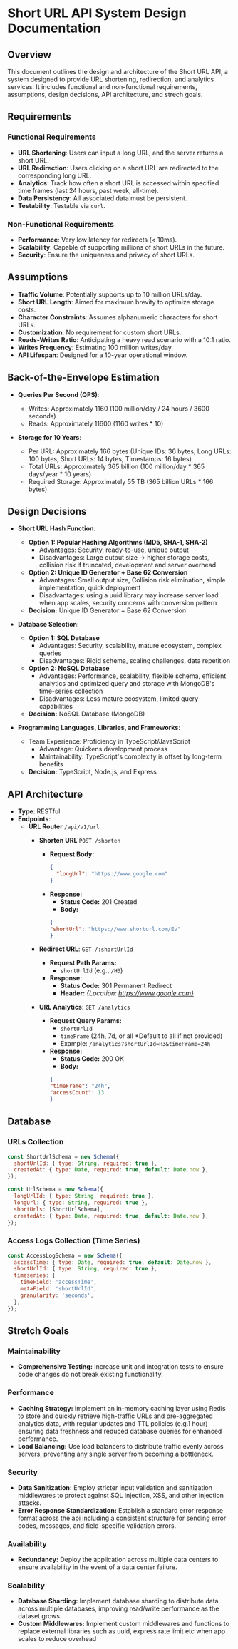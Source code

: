 # Short URL API System Design Documentation

## Overview

This document outlines the design and architecture of the Short URL API, a system designed to provide URL shortening, redirection, and analytics services. It includes functional and non-functional requirements, assumptions, design decisions, API architecture, and strech goals.

## Requirements

### Functional Requirements

- **URL Shortening**: Users can input a long URL, and the server returns a short URL.
- **URL Redirection**: Users clicking on a short URL are redirected to the corresponding long URL.
- **Analytics**: Track how often a short URL is accessed within specified time frames (last 24 hours, past week, all-time).
- **Data Persistency**: All associated data must be persistent.
- **Testability**: Testable via `curl`.

### Non-Functional Requirements

- **Performance**: Very low latency for redirects (< 10ms).
- **Scalability**: Capable of supporting millions of short URLs in the future.
- **Security**: Ensure the uniqueness and privacy of short URLs.

## Assumptions

- **Traffic Volume**: Potentially supports up to 10 million URLs/day.
- **Short URL Length**: Aimed for maximum brevity to optimize storage costs.
- **Character Constraints**: Assumes alphanumeric characters for short URLs.
- **Customization**: No requirement for custom short URLs.
- **Reads-Writes Ratio**: Anticipating a heavy read scenario with a 10:1 ratio.
- **Writes Frequency**: Estimating 100 million writes/day.
- **API Lifespan**: Designed for a 10-year operational window.

## Back-of-the-Envelope Estimation

- **Queries Per Second (QPS)**:
  - Writes: Approximately 1160 (100 million/day / 24 hours / 3600 seconds)
  - Reads: Approximately 11600 (1160 writes * 10)

- **Storage for 10 Years**:
  - Per URL: Approximately 166 bytes (Unique IDs: 36 bytes, Long URLs: 100 bytes, Short URLs: 14 bytes, Timestamps: 16 bytes)
  - Total URLs: Approximately 365 billion (100 million/day * 365 days/year * 10 years)
  - Required Storage: Approximately 55 TB (365 billion URLs * 166 bytes)

## Design Decisions

- **Short URL Hash Function**:
  - **Option 1: Popular Hashing Algorithms (MD5, SHA-1, SHA-2)**
    - Advantages: Security, ready-to-use, unique output
    - Disadvantages: Large output size -> higher storage costs, collision risk if truncated, development and server overhead
  - **Option 2: Unique ID Generator + Base 62 Conversion**
    - Advantages: Small output size, Collision risk elimination, simple implementation, quick deployment
    - Disadvantages: using a uuid library may increase server load when app scales, security concerns with conversion pattern
  - **Decision:** Unique ID Generator + Base 62 Conversion

- **Database Selection**:
  - **Option 1: SQL Database**
    - Advantages: Security, scalability, mature ecosystem, complex queries
    - Disadvantages: Rigid schema, scaling challenges, data repetition
  - **Option 2: NoSQL Database**
    - Advantages: Performance, scalability, flexible schema, efficient analytics and optimized query and storage with MongoDB's time-series collection
    - Disadvantages: Less mature ecosystem, limited query capabilities
  - **Decision:** NoSQL Database (MongoDB)

- **Programming Languages, Libraries, and Frameworks**:
  - Team Experience: Proficiency in TypeScript/JavaScript
    - Advantage: Quickens development process
    - Maintainability: TypeScript's complexity is offset by long-term benefits
  - **Decision:** TypeScript, Node.js, and Express

## API Architecture

- **Type**: RESTful
- **Endpoints**:
  - **URL Router** `/api/v1/url`
    - **Shorten URL** `POST /shorten`
      - **Request Body:**
        ```json
        {
          "longUrl": "https://www.google.com"
        }
      - **Response:**
          - **Status Code:** 201 Created
          - **Body:**
          ```json
        {
          "shortUrl": "https://www.shorturl.com/Ev"
        }
    - **Redirect URL**: `GET /:shortUrlId`
      - **Request Path Params:**
          - `shortUrlId` (e.g., `/H3`)
      - **Response:**
          - **Status Code:** 301 Permanent Redirect
          - **Header:** *{Location: https://www.google.com}*

    - **URL Analytics**: `GET /analytics`
      - **Request Query Params:**
          - `shortUrlId`
          - `timeFrame` (24h, 7d, or all *Default to all if not provided)
          - Example: `/analytics?shortUrlId=H3&timeFrame=24h`
      - **Response:**
          - **Status Code:** 200 OK
          - **Body:**
          ```json
        {
          "timeFrame": "24h",
          "accessCount": 13
        }

## Database

### URLs Collection
```javascript
const ShortUrlSchema = new Schema({
  shortUrlId: { type: String, required: true },
  createdAt: { type: Date, required: true, default: Date.now },
});

const UrlSchema = new Schema({
  longUrlId: { type: String, required: true },
  longUrl: { type: String, required: true },
  shortUrls: [ShortUrlSchema],
  createdAt: { type: Date, required: true, default: Date.now },
});
```
### Access Logs Collection (Time Series)
```javascript
const AccessLogSchema = new Schema({
  accessTime: { type: Date, required: true, default: Date.now },
  shortUrlId: { type: String, required: true },
  timeseries: {
    timeField: 'accessTime',
    metaField: 'shortUrlId',
    granularity: 'seconds',
  },
});
```

## Stretch Goals

### Maintainability

- **Comprehensive Testing:** Increase unit and integration tests to ensure code changes do not break existing functionality.

### Performance

- **Caching Strategy:** Implement an in-memory caching layer using Redis to store and quickly retrieve high-traffic URLs and pre-aggregated analytics data, with regular updates and TTL policies (e.g.1 hour) ensuring data freshness and reduced database queries for enhanced performance.
- **Load Balancing:** Use load balancers to distribute traffic evenly across servers, preventing any single server from becoming a bottleneck.

### Security

- **Data Sanitization:** Employ stricter input validation and sanitization middlewares to protect against SQL injection, XSS, and other injection attacks.
- **Error Response Standardization:** Establish a standard error response format across the api including a consistent structure for sending error codes, messages, and field-specific validation errors.

### Availability

- **Redundancy:** Deploy the application across multiple data centers to ensure availability in the event of a data center failure.

### Scalability

- **Database Sharding:** Implement database sharding to distribute data across multiple databases, improving read/write performance as the dataset grows.
- **Custom Middlewares:** Implement custom middlewares and functions to replace external libraries such as uuid, express rate limit etc when app scales to reduce overhead
